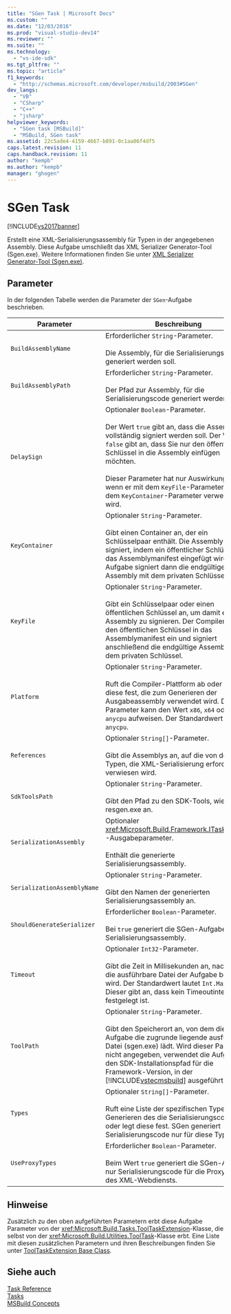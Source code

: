 ```yaml
---
title: "SGen Task | Microsoft Docs"
ms.custom: ""
ms.date: "12/03/2016"
ms.prod: "visual-studio-dev14"
ms.reviewer: ""
ms.suite: ""
ms.technology: 
  - "vs-ide-sdk"
ms.tgt_pltfrm: ""
ms.topic: "article"
f1_keywords: 
  - "http://schemas.microsoft.com/developer/msbuild/2003#SGen"
dev_langs: 
  - "VB"
  - "CSharp"
  - "C++"
  - "jsharp"
helpviewer_keywords: 
  - "SGen task [MSBuild]"
  - "MSBuild, SGen task"
ms.assetid: 22c5ade4-4159-4667-b891-0c1aa06f4df5
caps.latest.revision: 11
caps.handback.revision: 11
author: "kempb"
ms.author: "kempb"
manager: "ghogen"
---
```

# SGen Task
[!INCLUDE[vs2017banner](../code-quality/includes/vs2017banner.md)]

Erstellt eine XML\-Serialisierungsassembly für Typen in der angegebenen Assembly.  Diese Aufgabe umschließt das XML Serializer Generator\-Tool \(Sgen.exe\).  Weitere Informationen finden Sie unter [XML Serializer Generator\-Tool \(Sgen.exe\)](../Topic/XML%20Serializer%20Generator%20Tool%20\(Sgen.exe\).md).  
  
## Parameter  
 In der folgenden Tabelle werden die Parameter der `SGen`\-Aufgabe beschrieben.  
  
|Parameter|Beschreibung|  
|---------------|------------------|  
|`BuildAssemblyName`|Erforderlicher `String`\-Parameter.<br /><br /> Die Assembly, für die Serialisierungscode generiert werden soll.|  
|`BuildAssemblyPath`|Erforderlicher `String`\-Parameter.<br /><br /> Der Pfad zur Assembly, für die Serialisierungscode generiert werden soll.|  
|`DelaySign`|Optionaler `Boolean`\-Parameter.<br /><br /> Der Wert `true` gibt an, dass die Assembly vollständig signiert werden soll.  Der Wert `false` gibt an, dass Sie nur den öffentlichen Schlüssel in die Assembly einfügen möchten.<br /><br /> Dieser Parameter hat nur Auswirkungen, wenn er mit dem `KeyFile`\-Parameter oder dem `KeyContainer`\-Parameter verwendet wird.|  
|`KeyContainer`|Optionaler `String`\-Parameter.<br /><br /> Gibt einen Container an, der ein Schlüsselpaar enthält.  Die Assembly wird signiert, indem ein öffentlicher Schlüssel in das Assemblymanifest eingefügt wird.  Die Aufgabe signiert dann die endgültige Assembly mit dem privaten Schlüssel.|  
|`KeyFile`|Optionaler `String`\-Parameter.<br /><br /> Gibt ein Schlüsselpaar oder einen öffentlichen Schlüssel an, um damit eine Assembly zu signieren.  Der Compiler fügt den öffentlichen Schlüssel in das Assemblymanifest ein und signiert anschließend die endgültige Assembly mit dem privaten Schlüssel.|  
|`Platform`|Optionaler `String`\-Parameter.<br /><br /> Ruft die Compiler\-Plattform ab oder legt diese fest, die zum Generieren der Ausgabeassembly verwendet wird.  Dieser Parameter kann den Wert `x86`, `x64` oder `anycpu` aufweisen.  Der Standardwert ist `anycpu`.|  
|`References`|Optionaler `String[]`\-Parameter.<br /><br /> Gibt die Assemblys an, auf die von den Typen, die XML\-Serialisierung erfordern, verwiesen wird.|  
|`SdkToolsPath`|Optionaler `String`\-Parameter.<br /><br /> Gibt den Pfad zu den SDK\-Tools, wie z. B. resgen.exe an.|  
|`SerializationAssembly`|Optionaler <xref:Microsoft.Build.Framework.ITaskItem>`[]`\-Ausgabeparameter.<br /><br /> Enthält die generierte Serialisierungsassembly.|  
|`SerializationAssemblyName`|Optionaler `String`\-Parameter.<br /><br /> Gibt den Namen der generierten Serialisierungsassembly an.|  
|`ShouldGenerateSerializer`|Erforderlicher `Boolean`\-Parameter.<br /><br /> Bei `true` generiert die SGen\-Aufgabe eine Serialisierungsassembly.|  
|`Timeout`|Optionaler `Int32`\-Parameter.<br /><br /> Gibt die Zeit in Millisekunden an, nach der die ausführbare Datei der Aufgabe beendet wird.  Der Standardwert lautet `Int.MaxValue`. Dieser gibt an, dass kein Timeoutintervall festgelegt ist.|  
|`ToolPath`|Optionaler `String`\-Parameter.<br /><br /> Gibt den Speicherort an, von dem die Aufgabe die zugrunde liegende ausführbare Datei \(sgen.exe\) lädt.  Wird dieser Parameter nicht angegeben, verwendet die Aufgabe den SDK\-Installationspfad für die Framework\-Version, in der [!INCLUDE[vstecmsbuild](../extensibility/internals/includes/vstecmsbuild_md.md)] ausgeführt wird.|  
|`Types`|Optionaler `String[]`\-Parameter.<br /><br /> Ruft eine Liste der spezifischen Typen zum Generieren des die Serialisierungscodes ab oder legt diese fest.  SGen generiert Serialisierungscode nur für diese Typen.|  
|`UseProxyTypes`|Erforderlicher `Boolean`\-Parameter.<br /><br /> Beim Wert `true` generiert die SGen\-Aufgabe nur Serialisierungscode für die Proxytypen des XML\-Webdiensts.|  
  
## Hinweise  
 Zusätzlich zu den oben aufgeführten Parametern erbt diese Aufgabe Parameter von der <xref:Microsoft.Build.Tasks.ToolTaskExtension>\-Klasse, die selbst von der <xref:Microsoft.Build.Utilities.ToolTask>\-Klasse erbt.  Eine Liste mit diesen zusätzlichen Parametern und ihren Beschreibungen finden Sie unter [ToolTaskExtension Base Class](../msbuild/tooltaskextension-base-class.md).  
  
## Siehe auch  
 [Task Reference](../msbuild/msbuild-task-reference.md)   
 [Tasks](../msbuild/msbuild-tasks.md)   
 [MSBuild Concepts](../msbuild/msbuild-concepts.md)